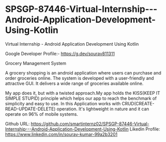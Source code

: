 
# SPSGP-87446-Virtual-Internship---Android-Application-Development-Using-Kotlin

Virtual Internship - Android Application Development Using Kotlin

Google Developer Profile:- https://g.dev/sourav811311 

Grocery Management System

A grocery shopping is an android application where users can purchase and order groceries online. The system is developed with a user-friendly and attractive GUI. It delivers a wide range of groceries available online.

My app does it, but with a twisted approach.My app holds the KISS(KEEP IT SIMPLE STUPID) principle which helps our app to reach the benchmark of simplicity and easy to use. In this Application works with CRUD(CREATE-READ-UPDATE-DELETE) operation. It's lightweight in nature and it can operate on 96% of mobile systems.

Github URL: https://github.com/smartinternz02/SPSGP-87446-Virtual-Internship---Android-Application-Development-Using-Kotlin
Likedin Profile: https://www.linkedin.com/in/sourav-kumar-99a2b3201
